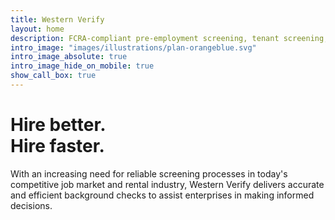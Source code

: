 ```yaml
---
title: Western Verify
layout: home
description: FCRA-compliant pre-employment screening, tenant screening, employee drug screening, and more.
intro_image: "images/illustrations/plan-orangeblue.svg"
intro_image_absolute: true
intro_image_hide_on_mobile: true
show_call_box: true
---
```


# Hire better. <br>Hire faster.

With an increasing need for reliable screening processes in today's competitive job market and rental industry, Western Verify delivers accurate and efficient background checks to assist enterprises in making informed decisions.
